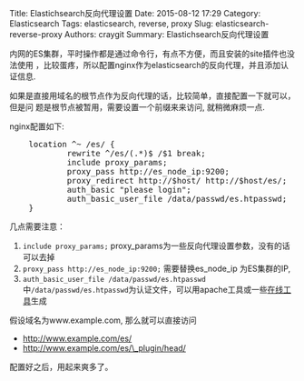 Title: Elastichsearch反向代理设置
Date: 2015-08-12 17:29
Category: Elasticsearch
Tags: elasticsearch, reverse, proxy
Slug: elasticsearch-reverse-proxy
Authors: craygit
Summary: Elastichsearch反向代理设置


内网的ES集群，平时操作都是通过命令行，有点不方便，而且安装的site插件也没法使用
，比较蛋疼，所以配置nginx作为elasticsearch的反向代理，并且添加认证信息.

如果是直接用域名的根节点作为反向代理的话，比较简单，直接配置一下就可以，但是问
题是根节点被暂用，需要设置一个前缀来来访问, 就稍微麻烦一点.

nginx配置如下:

<pre>
    location ^~ /es/ {
            rewrite ^/es/(.*)$ /$1 break;
            include proxy_params;
            proxy_pass http://es_node_ip:9200;
            proxy_redirect http://$host/ http://$host/es/;
            auth_basic "please login";
            auth_basic_user_file /data/passwd/es.htpasswd;
    }
</pre>

几点需要注意：

1. `include proxy_params;` proxy_params为一些反向代理设置参数，没有的话可以去掉
2. `proxy_pass http://es_node_ip:9200;` 需要替换es_node_ip 为ES集群的IP,
3. `auth_basic_user_file /data/passwd/es.htpasswd`中`/data/passwd/es.htpasswd`为认证文件，可以用apache工具或一些[在线工具](http://tool.oschina.net/htpasswd)生成

假设域名为www.example.com, 那么就可以直接访问

* <http://www.example.com/es/>
* <http://www.example.com/es/\_plugin/head/>

配置好之后，用起来爽多了。
